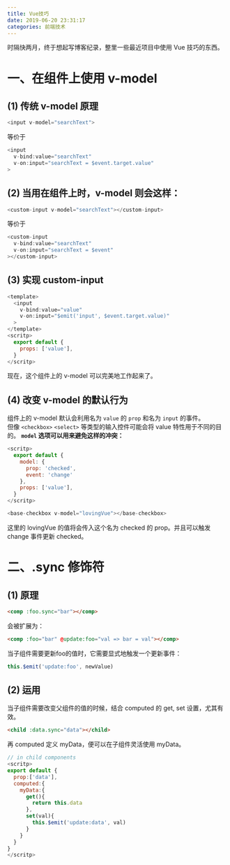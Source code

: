 ```yaml
---
title: Vue技巧
date: 2019-06-20 23:31:17
categories: 前端技术
---
```


时隔快两月，终于想起写博客纪录，整里一些最近项目中使用 Vue 技巧的东西。
<!-- more -->


# 一、在组件上使用 v-model
## (1) 传统 v-model 原理
```js
<input v-model="searchText">
```
等价于
```js
<input
  v-bind:value="searchText"
  v-on:input="searchText = $event.target.value"
>
```

## (2) 当用在组件上时，v-model 则会这样：
```js
<custom-input v-model="searchText"></custom-input>
```
等价于
```js
<custom-input
  v-bind:value="searchText"
  v-on:input="searchText = $event"
></custom-input>
```

## (3) 实现 custom-input
```js
<template>
  <input 
    v-bind:value="value" 
    v-on:input="$emit('input', $event.target.value)" 
  >
</template>
<scritp>
  export default {
    props: ['value'], 
  }
</scritp>
```
现在，这个组件上的 v-model 可以完美地工作起来了。

## (4) 改变 v-model 的默认行为
组件上的 v-model 默认会利用名为 `value` 的 `prop` 和名为 `input` 的事件。  
但像 `<checkbox>` `<select>` 等类型的输入控件可能会将 value 特性用于不同的目的。
**`model` 选项可以用来避免这样的冲突：**
```js
<scritp>
  export default {
    model: {
      prop: 'checked',
      event: 'change'
    },
    props: ['value'], 
  }
</scritp>
```

```js
<base-checkbox v-model="lovingVue"></base-checkbox>
```
这里的 lovingVue 的值将会传入这个名为 checked 的 prop。并且可以触发 change 事件更新 checked。


# 二、.sync 修饰符

## (1) 原理
```html
<comp :foo.sync="bar"></comp>
```
会被扩展为：
```html
<comp :foo="bar" @update:foo="val => bar = val"></comp>
```
当子组件需要更新foo的值时，它需要显式地触发一个更新事件：
```js
this.$emit('update:foo', newValue)
```

## (2) 运用
当子组件需要改变父组件的值的时候，结合 computed 的 get, set 设置，尤其有效。
```html
<child :data.sync="data"></child>
```

再 computed 定义 myData，便可以在子组件灵活使用 myData。
```js
// in child components
<scritp>
export default {
  prop:['data'],
  computed:{
    myData:{
      get(){
        return this.data
      },
      set(val){
        this.$emit('update:data', val)
      }
    }
  }
}
</scritp>
```
